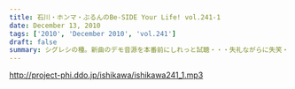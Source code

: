 ```yaml
---
title: 石川・ホンマ・ぶるんのBe-SIDE Your Life! vol.241-1
date: December 13, 2010
tags: ['2010', 'December 2010', 'vol.241']
draft: false
summary: シグレシの種。新曲のデモ音源を本番前にしれっと試聴・・・失礼ながらに失笑・・・来年の２／１１なんてあっという間ですよね～～NAMAE
---
```


http://project-phi.ddo.jp/ishikawa/ishikawa241_1.mp3
